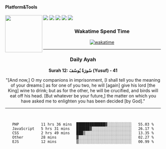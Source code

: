 #### Platform&Tools

[![](https://img.shields.io/badge/-NPM-cb3837?style=flat-square&logo=npm&logoColor=white)](https://npmjs.com/)
[![](https://img.shields.io/badge/PHP-777BB4?style=flat-square&logo=php&logoColor=white)](https://nodejs.org/)
[![](https://img.shields.io/badge/Julia-9558B2?style=flat-square&logo=julia&logoColor=white)](https://nodejs.org/)
<img src="https://avatars.githubusercontent.com/u/31664438?v=4" width="120" align="left">
[![](https://img.shields.io/badge/-Node.js-43853d?style=flat-square&logo=node.js&logoColor=ffffff)](https://nodejs.org/)
[![](https://img.shields.io/badge/Visual_Studio_Code-0078D4?style=flat-square&logo=visual%20studio%20code&logoColor=white)](https://nodejs.org/)

<center>
  
### Wakatime Spend Time 
  
[![wakatime](https://wakatime.com/badge/user/87646243-158a-4241-a3cb-668e1fa2dbb8.svg)](https://wakatime.com/@87646243-158a-4241-a3cb-668e1fa2dbb8)
               

_______ 
### Daily Ayah

<!--START_SECTION:quran-->

**Surah 12: سُورَةُ يُوسُفَ (Yusuf) - 41**

"[And now,] O my companions in imprisonment, [I shall tell you the meaning of your dreams:] as for one of you two, he will [again] give his lord [the King] wine to drink; but as for the other, he will be crucified, and birds will eat off his head. [But whatever be your future,] the matter on which you have asked me to enlighten you has been decided [by God]."
 <!--END_SECTION:quran-->

  
                       
                                             
_______

&nbsp;&nbsp;     &nbsp;&nbsp;    &nbsp;&nbsp;   &nbsp;&nbsp;
 
<!--START_SECTION:waka-->

```text
PHP          11 hrs 36 mins  █████████████▓░░░░░░░░░░░   55.03 %
JavaScript   5 hrs 31 mins   ██████▓░░░░░░░░░░░░░░░░░░   26.17 %
CSS          2 hrs 49 mins   ███▒░░░░░░░░░░░░░░░░░░░░░   13.35 %
Other        28 mins         ▓░░░░░░░░░░░░░░░░░░░░░░░░   02.27 %
EJS          12 mins         ▒░░░░░░░░░░░░░░░░░░░░░░░░   00.99 %
```

<!--END_SECTION:waka-->
